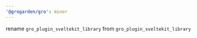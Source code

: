 ```yaml
---
'@grogarden/gro': minor
---
```


rename `gro_plugin_sveltekit_library` from `gro_plugin_sveltekit_library`
